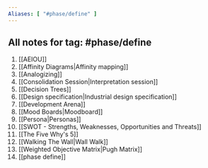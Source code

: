 ```yaml
---
Aliases: [ "#phase/define" ]
---
```


## All notes for tag: #phase/define 
1. [[AEIOU]]
2. [[Affinity Diagrams|Affinity mapping]]
3. [[Analogizing]]
4. [[Consolidation Session|Interpretation session]]
5. [[Decision Trees]]
6. [[Design specification|Industrial design specification]]
7. [[Development Arena]]
8. [[Mood Boards|Moodboard]]
9. [[Persona|Personas]]
10. [[SWOT - Strengths, Weaknesses, Opportunities and Threats]]
11. [[The Five Why's 5]]
12. [[Walking The Wall|Wall Walk]]
13. [[Weighted Objective Matrix|Pugh Matrix]]
14. [[phase define]]
